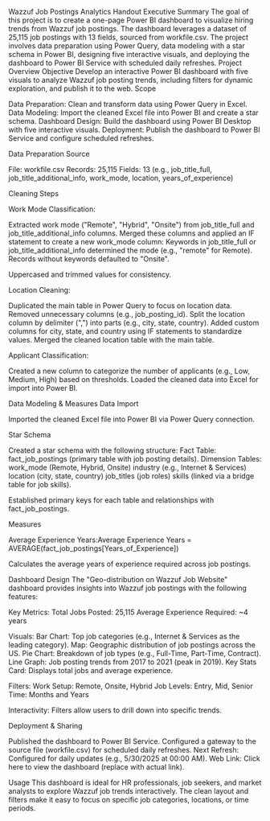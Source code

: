 Wazzuf Job Postings Analytics Handout
Executive Summary
The goal of this project is to create a one-page Power BI dashboard to visualize hiring trends from Wazzuf job postings. The dashboard leverages a dataset of 25,115 job postings with 13 fields, sourced from workfile.csv. The project involves data preparation using Power Query, data modeling with a star schema in Power BI, designing five interactive visuals, and deploying the dashboard to Power BI Service with scheduled daily refreshes.
Project Overview
Objective
Develop an interactive Power BI dashboard with five visuals to analyze Wazzuf job posting trends, including filters for dynamic exploration, and publish it to the web.
Scope

Data Preparation: Clean and transform data using Power Query in Excel.
Data Modeling: Import the cleaned Excel file into Power BI and create a star schema.
Dashboard Design: Build the dashboard using Power BI Desktop with five interactive visuals.
Deployment: Publish the dashboard to Power BI Service and configure scheduled refreshes.

Data Preparation
Source

File: workfile.csv
Records: 25,115
Fields: 13 (e.g., job_title_full, job_title_additional_info, work_mode, location, years_of_experience)

Cleaning Steps

Work Mode Classification:

Extracted work mode ("Remote", "Hybrid", "Onsite") from job_title_full and job_title_additional_info columns.
Merged these columns and applied an IF statement to create a new work_mode column:
Keywords in job_title_full or job_title_additional_info determined the mode (e.g., "remote" for Remote).
Records without keywords defaulted to "Onsite".


Uppercased and trimmed values for consistency.


Location Cleaning:

Duplicated the main table in Power Query to focus on location data.
Removed unnecessary columns (e.g., job_posting_id).
Split the location column by delimiter (",") into parts (e.g., city, state, country).
Added custom columns for city, state, and country using IF statements to standardize values.
Merged the cleaned location table with the main table.


Applicant Classification:

Created a new column to categorize the number of applicants (e.g., Low, Medium, High) based on thresholds.
Loaded the cleaned data into Excel for import into Power BI.



Data Modeling & Measures
Data Import

Imported the cleaned Excel file into Power BI via Power Query connection.

Star Schema

Created a star schema with the following structure:
Fact Table: fact_job_postings (primary table with job posting details).
Dimension Tables:
work_mode (Remote, Hybrid, Onsite)
industry (e.g., Internet & Services)
location (city, state, country)
job_titles (job roles)
skills (linked via a bridge table for job skills).


Established primary keys for each table and relationships with fact_job_postings.



Measures

Average Experience Years:Average Experience Years = AVERAGE(fact_job_postings[Years_of_Experience])


Calculates the average years of experience required across job postings.



Dashboard Design
The "Geo-distribution on Wazzuf Job Website" dashboard provides insights into Wazzuf job postings with the following features:

Key Metrics:
Total Jobs Posted: 25,115
Average Experience Required: ~4 years


Visuals:
Bar Chart: Top job categories (e.g., Internet & Services as the leading category).
Map: Geographic distribution of job postings across the US.
Pie Chart: Breakdown of job types (e.g., Full-Time, Part-Time, Contract).
Line Graph: Job posting trends from 2017 to 2021 (peak in 2019).
Key Stats Card: Displays total jobs and average experience.


Filters:
Work Setup: Remote, Onsite, Hybrid
Job Levels: Entry, Mid, Senior
Time: Months and Years


Interactivity: Filters allow users to drill down into specific trends.

Deployment & Sharing

Published the dashboard to Power BI Service.
Configured a gateway to the source file (workfile.csv) for scheduled daily refreshes.
Next Refresh: Configured for daily updates (e.g., 5/30/2025 at 00:00 AM).
Web Link: Click here to view the dashboard (replace with actual link).

Usage
This dashboard is ideal for HR professionals, job seekers, and market analysts to explore Wazzuf job trends interactively. The clean layout and filters make it easy to focus on specific job categories, locations, or time periods.
